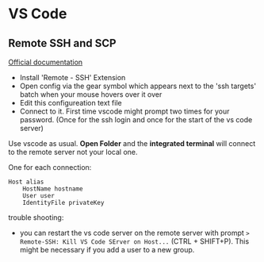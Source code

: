 # VS Code

## Remote SSH and SCP

[Official documentation](https://code.visualstudio.com/docs/remote/ssh)

- Install 'Remote - SSH' Extension
- Open config via the gear symbol which appears next to the 'ssh targets' batch when your mouse hovers over it over
- Edit this configureation text file
- Connect to it. First time vscode might  prompt two times for your password. (Once for the ssh login and once for the start of the vs code server)

Use vscode as usual. **Open Folder** and the **integrated terminal** will connect to the remote server not your local one.

One for each connection:
```
Host alias
    HostName hostname
    User user
    IdentityFile privateKey
```

trouble shooting:

- you can restart the vs code server on the remote server with prompt `> Remote-SSH: Kill VS Code SErver on Host...` (CTRL + SHIFT+P). This might be necessary if you add a user to a new group.